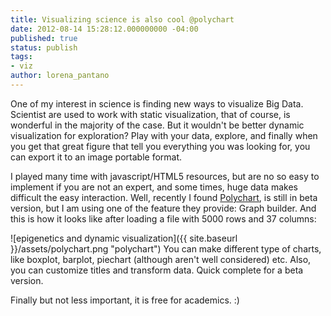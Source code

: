 ```yaml
---
title: Visualizing science is also cool @polychart
date: 2012-08-14 15:28:12.000000000 -04:00
published: true
status: publish
tags:
- viz
author: lorena_pantano
---
```


One of my interest in science is finding new ways to visualize Big Data. Scientist are used to work with static visualization, that of course, is wonderful in the majority of the case. But it wouldn't be better dynamic visualization for exploration? Play with your data, explore, and finally when you get that great figure that tell you everything you was looking for, you can export it to an image portable format.

I played many time with javascript/HTML5 resources, but are no so easy to implement if you are not an expert, and some times, huge data makes difficult the easy interaction. Well, recently I found [Polychart](http://polychart.com/ "polychart"), is still in beta version, but I am using one of the feature they provide: Graph builder. And this is how it looks like after loading a file with 5000 rows and 37 columns:

![epigenetics and dynamic visualization]({{ site.baseurl }}/assets/polychart.png "polychart")
You can make different type of charts, like boxplot, barplot, piechart (although aren't well considered) etc. Also, you can customize titles and transform data. Quick complete for a beta version.

Finally but not less important, it is free for academics. :)